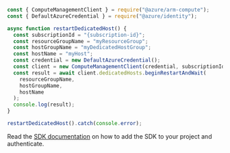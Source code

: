 ```javascript
const { ComputeManagementClient } = require("@azure/arm-compute");
const { DefaultAzureCredential } = require("@azure/identity");

async function restartDedicatedHost() {
  const subscriptionId = "{subscription-id}";
  const resourceGroupName = "myResourceGroup";
  const hostGroupName = "myDedicatedHostGroup";
  const hostName = "myHost";
  const credential = new DefaultAzureCredential();
  const client = new ComputeManagementClient(credential, subscriptionId);
  const result = await client.dedicatedHosts.beginRestartAndWait(
    resourceGroupName,
    hostGroupName,
    hostName
  );
  console.log(result);
}

restartDedicatedHost().catch(console.error);
```

Read the [SDK documentation](https://github.com/Azure/azure-sdk-for-js/blob/%40azure%2Farm-compute_17.3.1/sdk/compute/arm-compute/README.md) on how to add the SDK to your project and authenticate.
